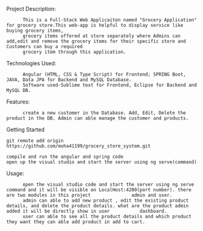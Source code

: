 Project Description:

          This is a Full-Stack Web Applicaiton named "Grocery Application" for grocery store.This web-app is helpful to display service like buying grocery items, 
          grocery items offered at store separately where Admins can add,edit and remove the grocery items for their specific store and Customers can buy a required
          grocery item through this application.
Technologies Used:

          Angular (HTML, CSS & Type Script) for Frontend; SPRING Boot, JAVA, Data JPA for Backend and MySQL Database.
          Software used-Sublime text for Frontend, Eclipse for Backend and MySQL DB.
Features:

          create a new customer in the Database. Add, Edit, Delete the product in the DB. Admin can able manage the customer and products.
Getting Started

    git remote add origin https://github.com/moha41199/grocery_store_system.git

    compile and run the angular and spring code
    open up the visual studio and start the server using ng serve(command)
Usage:

          open the visual studio code and start the server using ng serve command and it will be visible on LocalHost:4200(port number). there are two modules in this project               admin and user.
          admin can able to add new product , edit the existing product details, and delete the product details. what are the product admin added it will be directly show in user           dashboard.
          user can able to see all the product details and which product they want they can able add product in add to cart.
